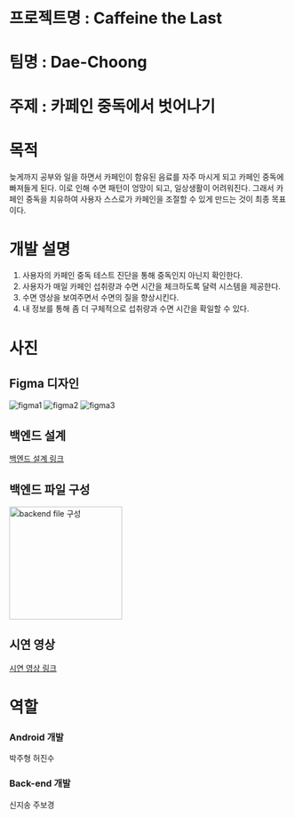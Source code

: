 # 프로젝트명 : Caffeine the Last

# 팀명 : Dae-Choong

# 주제 : 카페인 중독에서 벗어나기

# 목적
늦게까지 공부와 일을 하면서 카페인이 함유된 음료를 자주 마시게 되고 카페인 중독에 빠져들게 된다.
이로 인해 수면 패턴이 엉망이 되고, 일상생활이 어려워진다.
그래서 카페인 중독을 치유하여 사용자 스스로가 카페인을 조절할 수 있게 만드는 것이 최종 목표이다. 

# 개발 설명
1. 사용자의 카페인 중독 테스트 진단을 통해 중독인지 아닌지 확인한다.
2. 사용자가 매일 카페인 섭취량과 수면 시간을 체크하도록 달력 시스템을 제공한다.
3. 수면 영상을 보여주면서 수면의 질을 향상시킨다.
4. 내 정보를 통해 좀 더 구체적으로 섭취량과 수면 시간을 확일할 수 있다.

# 사진
## Figma 디자인
![figma1](https://github.com/Haedal-Appdong-Hackathon/04_dae_choong/assets/82032792/86aa9afa-a7bc-4381-b252-8e486f09ce77)
![figma2](https://github.com/Haedal-Appdong-Hackathon/04_dae_choong/assets/82032792/963a92d8-67ed-4be3-923b-205102fea105)
![figma3](https://github.com/Haedal-Appdong-Hackathon/04_dae_choong/assets/82032792/a614e6dd-0312-48d4-b4e5-608434895153)

## 백엔드 설계
[백엔드 설계 링크](https://productive-fibre-019.notion.site/1c15a326abbd4e7f9e1efc7d6f4435d3)

## 백엔드 파일 구성
<img width="203" alt="backend file 구성" src="https://github.com/Haedal-Appdong-Hackathon/04_dae_choong/assets/82032792/0d736c00-43de-4d52-a8c2-9bfd7ccab20d">

## 시연 영상
[시연 영상 링크](https://youtube.com/shorts/W_Ilg3-3xl0?feature=share)

# 역할
### Android 개발
박주형 허진수
### Back-end 개발
신지송 주보경
